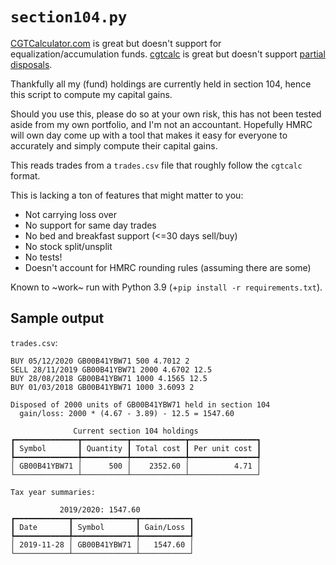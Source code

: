 # `section104.py`

[CGTCalculator.com](http://www.cgtcalculator.com/) is great but doesn't support for equalization/accumulation funds.
[cgtcalc](https://github.com/mattjgalloway/cgtcalc) is great but doesn't support [partial disposals](https://github.com/mattjgalloway/cgtcalc/blob/6acd7b5a9bb51242ef8840adfc69adecbb0c528d/Sources/CGTCalcCore/Calculator/Calculator.swift#L175).

Thankfully all my (fund) holdings are currently held in section 104, hence this script to compute my capital gains.

Should you use this, please do so at your own risk, this has not been tested aside from my own portfolio, and I'm not an
accountant. Hopefully HMRC will own day come up with a tool that makes it easy for everyone to accurately and simply
compute their capital gains.

This reads trades from a `trades.csv` file that roughly follow the `cgtcalc` format.

This is lacking a ton of features that might matter to you:

* Not carrying loss over
* No support for same day trades
* No bed and breakfast support (<=30 days sell/buy)
* No stock split/unsplit
* No tests!
* Doesn't account for HMRC rounding rules (assuming there are some)

Known to ~work~ run with Python 3.9 (+`pip install -r requirements.txt`).

## Sample output

`trades.csv`:

```
BUY 05/12/2020 GB00B41YBW71 500 4.7012 2
SELL 28/11/2019 GB00B41YBW71 2000 4.6702 12.5
BUY 28/08/2018 GB00B41YBW71 1000 4.1565 12.5
BUY 01/03/2018 GB00B41YBW71 1000 3.6093 2
```

```
Disposed of 2000 units of GB00B41YBW71 held in section 104
  gain/loss: 2000 * (4.67 - 3.89) - 12.5 = 1547.60

              Current section 104 holdings
┏━━━━━━━━━━━━━━┳━━━━━━━━━━┳━━━━━━━━━━━━┳━━━━━━━━━━━━━━━┓
┃ Symbol       ┃ Quantity ┃ Total cost ┃ Per unit cost ┃
┡━━━━━━━━━━━━━━╇━━━━━━━━━━╇━━━━━━━━━━━━╇━━━━━━━━━━━━━━━┩
│ GB00B41YBW71 │      500 │    2352.60 │          4.71 │
└──────────────┴──────────┴────────────┴───────────────┘

Tax year summaries:

           2019/2020: 1547.60
┏━━━━━━━━━━━━┳━━━━━━━━━━━━━━┳━━━━━━━━━━━┓
┃ Date       ┃ Symbol       ┃ Gain/Loss ┃
┡━━━━━━━━━━━━╇━━━━━━━━━━━━━━╇━━━━━━━━━━━┩
│ 2019-11-28 │ GB00B41YBW71 │   1547.60 │
└────────────┴──────────────┴───────────┘
```
